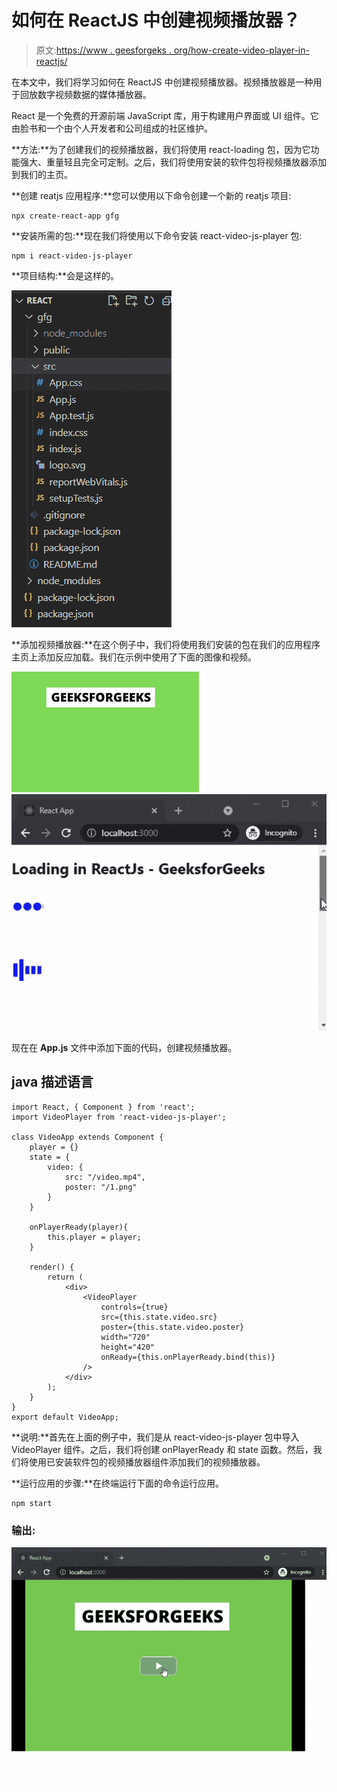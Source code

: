 # 如何在 ReactJS 中创建视频播放器？

> 原文:[https://www . geesforgeks . org/how-create-video-player-in-reactjs/](https://www.geeksforgeeks.org/how-to-create-video-player-in-reactjs/)

在本文中，我们将学习如何在 ReactJS 中创建视频播放器。视频播放器是一种用于回放数字视频数据的媒体播放器。

React 是一个免费的开源前端 JavaScript 库，用于构建用户界面或 UI 组件。它由脸书和一个由个人开发者和公司组成的社区维护。

**方法:**为了创建我们的视频播放器，我们将使用 react-loading 包，因为它功能强大、重量轻且完全可定制。之后，我们将使用安装的软件包将视频播放器添加到我们的主页。

**创建 reatjs 应用程序:**您可以使用以下命令创建一个新的 reatjs 项目:

```
npx create-react-app gfg
```

**安装所需的包:**现在我们将使用以下命令安装 react-video-js-player 包:

```
npm i react-video-js-player
```

**项目结构:**会是这样的。

![](img/119fc822f2ab930c763dd04057c3dcfa.png)

**添加视频播放器:**在这个例子中，我们将使用我们安装的包在我们的应用程序主页上添加反应加载。我们在示例中使用了下面的图像和视频。

![](img/185f84ba460ca04aeeef814d7360bdc9.png) ![](img/29b88a8971421ab3e7e7cff4dbda8048.png)

现在在 **App.js** 文件中添加下面的代码，创建视频播放器。

## java 描述语言

```
import React, { Component } from 'react';
import VideoPlayer from 'react-video-js-player';

class VideoApp extends Component {
    player = {}
    state = {
        video: {
            src: "/video.mp4",
            poster: "/1.png"
        }
    }

    onPlayerReady(player){
        this.player = player;
    }

    render() {
        return (
            <div>
                <VideoPlayer
                    controls={true}
                    src={this.state.video.src}
                    poster={this.state.video.poster}
                    width="720"
                    height="420"
                    onReady={this.onPlayerReady.bind(this)}
                />
            </div>
        );
    }
}
export default VideoApp;
```

**说明:**首先在上面的例子中，我们是从 react-video-js-player 包中导入 VideoPlayer 组件。之后，我们将创建 onPlayerReady 和 state 函数。然后，我们将使用已安装软件包的视频播放器组件添加我们的视频播放器。

**运行应用的步骤:**在终端运行下面的命令运行应用。

```
npm start
```

### 输出:

![](img/b5cdce2429c6df495fb23a45085208a4.png)